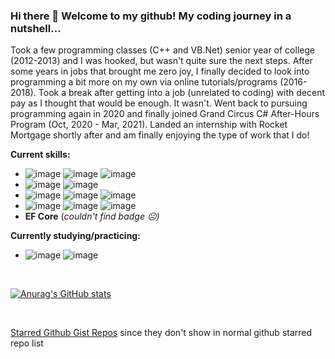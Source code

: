 ### Hi there 👋 Welcome to my github! My coding journey in a nutshell...

Took a few programming classes (C++ and VB.Net) senior year of college (2012-2013) and I was hooked, but wasn't quite sure the next steps. After some years in jobs that brought me zero joy, I finally decided to look into programming a bit more on my own via online tutorials/programs (2016-2018). Took a break after getting into a job (unrelated to coding) with decent pay as I thought that would be enough. It wasn't. Went back to pursuing programming again in 2020 and finally joined Grand Circus C# After-Hours Program (Oct, 2020 - Mar, 2021). Landed an internship with Rocket Mortgage shortly after and am finally enjoying the type of work that I do!

**Current skills:** 
- ![image](https://img.shields.io/badge/C%23-239120?style=for-the-badge&logo=c-sharp&logoColor=white) ![image](https://img.shields.io/badge/.NET-512BD4?style=for-the-badge&logo=dotnet&logoColor=white) ![image](https://img.shields.io/badge/TypeScript-007ACC?style=for-the-badge&logo=typescript&logoColor=white) 
- ![image](https://img.shields.io/badge/Amazon_AWS-FF9900?style=for-the-badge&logo=amazonaws&logoColor=white) ![image](https://img.shields.io/badge/circleci-343434?style=for-the-badge&logo=circleci&logoColor=white) 
- ![image](https://img.shields.io/badge/HTML5-E34F26?style=for-the-badge&logo=html5&logoColor=white) ![image](https://img.shields.io/badge/CSS3-1572B6?style=for-the-badge&logo=css3&logoColor=white) ![image](https://img.shields.io/badge/Microsoft_SQL_Server-CC2927?style=for-the-badge&logo=microsoft-sql-server&logoColor=white) 
- ![image](https://img.shields.io/badge/Docker-2CA5E0?style=for-the-badge&logo=docker&logoColor=white) ![image](https://img.shields.io/badge/GIT-E44C30?style=for-the-badge&logo=git&logoColor=white) ![image](https://img.shields.io/badge/GitHub-100000?style=for-the-badge&logo=github&logoColor=white) 
- **EF Core** (_couldn't find badge :frowning_face:)_

**Currently studying/practicing:** 
- ![image](https://img.shields.io/badge/JavaScript-323330?style=for-the-badge&logo=javascript&logoColor=F7DF1E) ![image](https://img.shields.io/badge/-LeetCode-FFA116?style=for-the-badge&logo=LeetCode&logoColor=black) 

</br>

[![Anurag's GitHub stats](https://github-readme-stats.vercel.app/api?username=thestrongdev&show_icons=true&theme=radical&?count_private=true)](https://github.com/anuraghazra/github-readme-stats) 

</br>

[Starred Github Gist Repos](https://gist.github.com/thestrongdev/starred) since they don't show in normal github starred repo list
